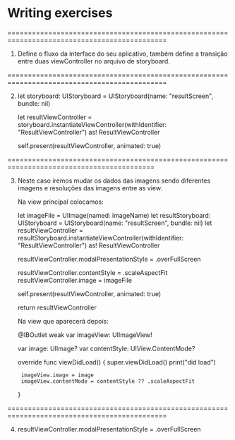 #  Writing exercises
=============================================================================================

1) Define o fluxo da interface do seu aplicativo, também define a transição entre duas viewController no arquivo de storyboard.

=============================================================================================

2) let storyboard: UIStoryboard = UIStoryboard(name: "resultScreen", bundle: nil)

   let resultViewController = storyboard.instantiateViewController(withIdentifier: "ResultViewController") as! ResultViewController
        
   self.present(resultViewController, animated: true)
   
==========================================================================================   

3) Neste caso iremos mudar os dados das imagens sendo diferentes imagens e resoluções das imagens entre as view.

   Na view principal colocamos: 
   
   let imageFile = UIImage(named: imageName)
   let resultStoryboard: UIStoryboard = UIStoryboard(name: "resultScreen", bundle: nil)
   let resultViewController = resultStoryboard.instantiateViewController(withIdentifier: "ResultViewController") as! ResultViewController

   resultViewController.modalPresentationStyle = .overFullScreen
   
   resultViewController.contentStyle = .scaleAspectFit
   resultViewController.image = imageFile
   
   self.present(resultViewController, animated: true)

   return resultViewController 
   
   
   Na view que aparecerá depois:

   @IBOutlet weak var imageView: UIImageView!
    
    var image: UIImage?
    var contentStyle: UIView.ContentMode?
    
    
    override func viewDidLoad() {
        super.viewDidLoad()
        print("did load")

        imageView.image = image
        imageView.contentMode = contentStyle ?? .scaleAspectFit
        
    }
        
=============================================================================================

4) resultViewController.modalPresentationStyle = .overFullScreen
